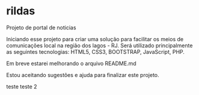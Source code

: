 # rildas
Projeto de  portal de noticias

Iniciando esse projeto para criar uma solução para facilitar os meios de comunicações  local na região dos lagos - RJ.
Será utilizado principalmente  as seguintes tecnologias: HTML5, CSS3, BOOTSTRAP,  JavaScript, PHP.

Em breve estarei melhorando o arquivo README.md

Estou aceitando sugestões e ajuda para finalizar este projeto.

teste teste 2